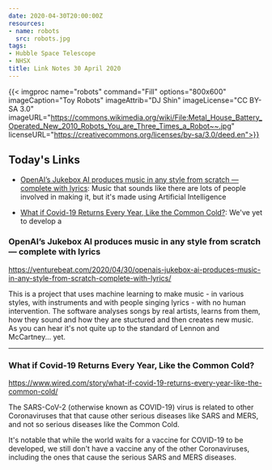 ```yaml
---
date: 2020-04-30T20:00:00Z
resources:
- name: robots
  src: robots.jpg
tags:
- Hubble Space Telescope
- NHSX
title: Link Notes 30 April 2020
---
```


{{< imgproc
    name="robots"
    command="Fill"
    options="800x600"
    imageCaption="Toy Robots"
    imageAttrib="DJ Shin"
    imageLicense="CC BY-SA 3.0"
    imageURL="https://commons.wikimedia.org/wiki/File:Metal_House_Battery_Operated_New_2010_Robots_You_are_Three_Times_a_Robot~~.jpg"
    licenseURL="https://creativecommons.org/licenses/by-sa/3.0/deed.en">}}


## Today's Links

* [OpenAI’s Jukebox AI produces music in any style from scratch — complete with lyrics](/blog/links/2020/04/30/#openais-jukebox-ai-produces-music-in-any-style-from-scratch--complete-with-lyrics): Music that sounds like there are lots of people involved in making it, but it's made using Artificial Intelligence

* [What if Covid-19 Returns Every Year, Like the Common Cold?](/blog/links/2020/04/30/#what-if-covid-19-returns-every-year-like-the-common-cold): We've yet to develop a


<!--more-->

### OpenAI’s Jukebox AI produces music in any style from scratch — complete with lyrics

https://venturebeat.com/2020/04/30/openais-jukebox-ai-produces-music-in-any-style-from-scratch-complete-with-lyrics/

This is a project that uses machine learning to make music - in various styles, with instruments and with people singing lyrics - with no human intervention. The software analyses songs by real artists, learns from them, how they sound and how they are stuctured and then creates new music. As you can hear it's not quite up to the standard of Lennon and McCartney... yet.

---

### What if Covid-19 Returns Every Year, Like the Common Cold?

https://www.wired.com/story/what-if-covid-19-returns-every-year-like-the-common-cold/

The SARS-CoV-2 (otherwise known as COVID-19) virus is related to other Coronaviruses that that cause other serious diseases like SARS and MERS, and not so serious diseases like the Common Cold.

It's notable that while the world waits for a vaccine for COVID-19 to be developed, we still don't have a vaccine any of the other Coronaviruses, including the ones that cause the serious SARS and MERS diseases.
